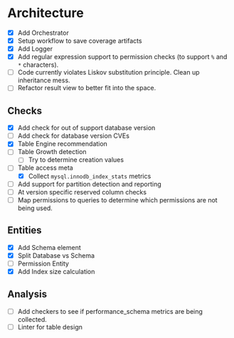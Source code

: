 # Architecture

- [x] Add Orchestrator
- [x] Setup workflow to save coverage artifacts
- [x] Add Logger
- [x] Add regular expression support to permission checks (to support `%` and `*` characters).
- [ ] Code currently violates Liskov substitution principle. Clean up inheritance mess.
- [ ] Refactor result view to better fit into the space.

## Checks

- [x] Add check for out of support database version
- [ ] Add check for database version CVEs
- [x] Table Engine recommendation
- [ ] Table Growth detection
    - [ ] Try to determine creation values
- [ ] Table access meta
    - [x] Collect `mysql.innodb_index_stats` metrics
- [ ] Add support for partition detection and reporting
- [ ] At version specific reserved column checks
- [ ] Map permissions to queries to determine which permissions are not being used.

## Entities

- [x] Add Schema element
- [x] Split Database vs Schema
- [ ] Permission Entity
- [x] Add Index size calculation

## Analysis

- [ ] Add checkers to see if performance_schema metrics are being collected.
- [ ] Linter for table design